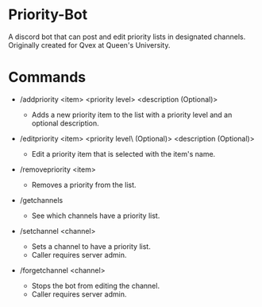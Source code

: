 # Priority-Bot

A discord bot that can post and edit priority lists in designated channels. Originally created for Qvex at Queen's University.

# Commands

* /addpriority \<item\> \<priority level\> \<description (Optional)\>
  * Adds a new priority item to the list with a priority level and an optional description.
 
* /editpriority \<item\> \<priority level\ (Optional)> \<description (Optional)\>
  * Edit a priority item that is selected with the item's name.
 
* /removepriority \<item\>
  * Removes a priority from the list.
 
* /getchannels
  * See which channels have a priority list.
 
* /setchannel \<channel\>
  * Sets a channel to have a priority list.
  * Caller requires server admin.

* /forgetchannel \<channel\>
  * Stops the bot from editing the channel.
  * Caller requires server admin.
